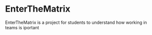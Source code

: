 # EnterTheMatrix 
EnterTheMatrix is a project for students to understand how working in teams is iportant
